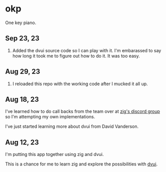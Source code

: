 # okp

One key piano.

## Sep 23, 23

1. Added the dvui source code so I can play with it. I'm embarassed to say how long it took me to figure out how to do it. It was too easy.

## Aug 29, 23

1. I reloaded this repo with the working code after I mucked it all up.

## Aug 18, 23

I've learned how to do call backs from the team over at [zig's discord group](https://discord.com/channels/605571803288698900/1019652020308824145/threads/1118834617240264704) so I'm attempting my own implementations.

I've just started learning more about dvui from David Vanderson.

## Aug 12, 23

I'm putting this app together using zig and dvui.

This is a chance for me to learn zig and explore the possibilities with [dvui](https://github.com/david-vanderson/dvui).